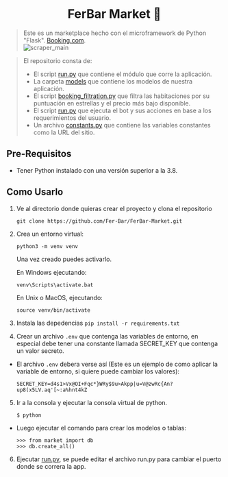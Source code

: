 <h1 align="center">FerBar Market 🛒</h1>

> Este es un marketplace hecho con el microframework de Python "Flask". [Booking.com](https://booking.com/). <br>
![scraper_main](https://user-images.githubusercontent.com/90936639/154614011-c5a6be0a-7e74-4fce-b743-9d6cea865504.png)

>  El repositorio consta de:
> - El script [run.py](run.py) que contiene el módulo que corre la aplicación.
> - La carpeta [models](/models) que contiene los modelos de nuestra aplicación.
> - El script [booking_filtration.py](booking_filtration.py) que filtra las habitaciones por su puntuación en estrellas y el precio más bajo disponible.
> - El script [run.py](run.py) que ejecuta el bot y sus acciones en base a los requerimientos del usuario.
> - Un archivo [constants.py](constants.py) que contiene las variables constantes como la URL del sitio.

## Pre-Requisitos
- Tener Python instalado con una versión superior a la 3.8.


## Como Usarlo
1. Ve al directorio donde quieras crear el proyecto y clona el repositorio

    ```
    git clone https://github.com/Fer-Bar/FerBar-Market.git
    ```
2. Crea un entorno virtual:
    ```
    python3 -m venv venv
    ```
    Una vez creado puedes activarlo.
    <br>

    En Windows ejecutando:
    ```
    venv\Scripts\activate.bat
    ```
    En Unix o MacOS, ejecutando:
    ```
    source venv/bin/activate
    ```
3. Instala las depedencias `pip install -r requirements.txt`
4. Crear un archivo `.env` que contenga las variables de entorno, en especial debe tener una constante llamada SECRET_KEY que contenga un valor secreto.<br>
 - El archivo `.env` debera verse así (Este es un ejemplo de como aplicar la variable de entorno, si quiere puede cambiar los valores):

    ```
    SECRET_KEY=d4s1>Vx@OI+Fqc*}WRy$9u>Akpp|u=V@zwRc{An?up8(x5LV.aq'[~:a%hnt4kZ
    ```

5. Ir a la consola y ejecutar la consola virtual de python.

    ```
    $ python
    ```
  - Luego ejecutar el comando para crear los modelos o tablas:

    ```
    >>> from market import db
    >>> db.create_all()
    ```

6. Ejecutar [run.py](run.py), se puede editar el archivo run.py para cambiar el puerto donde se correra la app.
